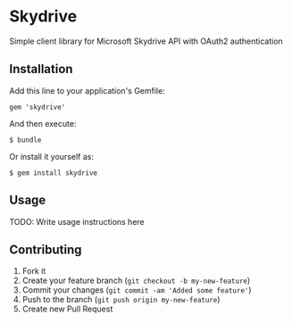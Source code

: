 # Skydrive

Simple client library for Microsoft Skydrive API with OAuth2 authentication

## Installation

Add this line to your application's Gemfile:

    gem 'skydrive'

And then execute:

    $ bundle

Or install it yourself as:

    $ gem install skydrive

## Usage

TODO: Write usage instructions here

## Contributing

1. Fork it
2. Create your feature branch (`git checkout -b my-new-feature`)
3. Commit your changes (`git commit -am 'Added some feature'`)
4. Push to the branch (`git push origin my-new-feature`)
5. Create new Pull Request

